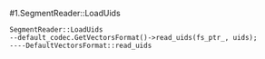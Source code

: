 #1.SegmentReader::LoadUids

```
SegmentReader::LoadUids
--default_codec.GetVectorsFormat()->read_uids(fs_ptr_, uids);
----DefaultVectorsFormat::read_uids
```